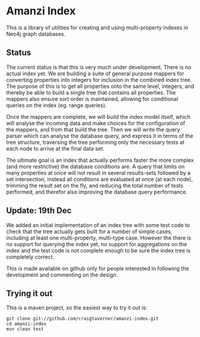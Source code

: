 Amanzi Index
============

This is a library of utilities for creating and using multi-property indexes
in Neo4j graph databases.

Status
------

The current status is that this is very much under development. There is no
actual index yet. We are building a suite of general purpose mappers for
converting properties into integers for inclusion in the combined index
tree. The purpose of this is to get all properties onto the same level,
integers, and thereby be able to build a single tree that contains all
properties. The mappers also ensure sort order is maintained, allowing for
conditional queries on the index (eg. range queries).

Once the mappers are complete, we will build the index model itself, which
will analyse the incoming data and make choices for the configuration of the
mappers, and from that build the tree. Then we will write the query parser
which can analyse the database query, and express it in terms of the tree
structure, traversing the tree performing only the necessary tests at each
node to arrive at the final data set.

The ultimate goal is an index that actually performs faster the more complex
(and more restrictive) the database conditions are. A query that limits on
many properties at once will not result in several results-sets followed by
a set intersection, instead all conditions are evaluated at once (at each
node), trimming the result set on the fly, and reducing the total number of
tests performed, and therefor also improving the database query performance.

Update: 19th Dec
----------------

We added an initial implementation of an index tree with some test code to
check that the tree actually gets built for a number of simple cases,
including at least one multi-property, multi-type case. However the there is
no support for querying the index yet, no support for aggregations on the
index and the test code is not complete enough to be sure the index tree is
completely correct.

This is made available on github only for people interested in following the development and commenting on the design.

Trying it out
-------------

This is a maven project, so the easiest way to try it out is:

    git clone git://github.com/craigtaverner/amanzi-index.git
    cd amanzi-index
    mvn clean test

